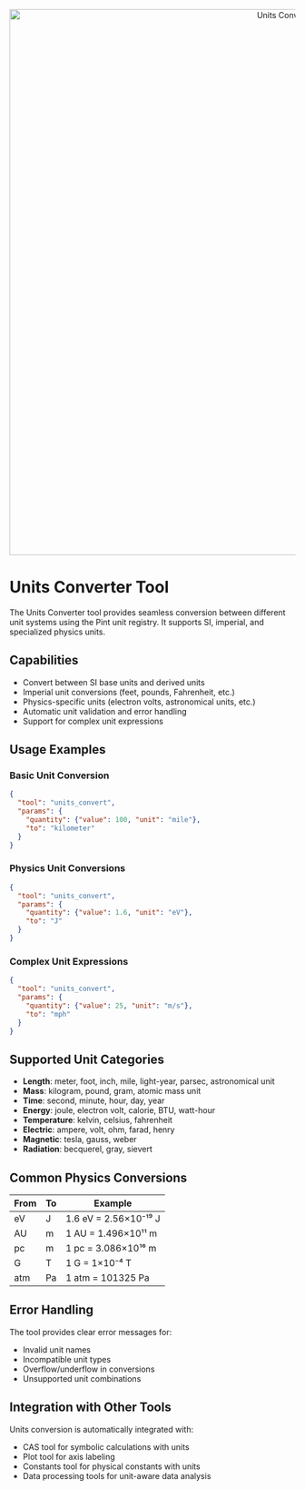<p align="center">
  <img src="../assets/svg/cas-lab-hero.svg" width="960" alt="Units Converter" />
</p>

# Units Converter Tool

The Units Converter tool provides seamless conversion between different unit systems using the Pint unit registry. It supports SI, imperial, and specialized physics units.

## Capabilities

- Convert between SI base units and derived units
- Imperial unit conversions (feet, pounds, Fahrenheit, etc.)
- Physics-specific units (electron volts, astronomical units, etc.)
- Automatic unit validation and error handling
- Support for complex unit expressions

## Usage Examples

### Basic Unit Conversion
```json
{
  "tool": "units_convert",
  "params": {
    "quantity": {"value": 100, "unit": "mile"},
    "to": "kilometer"
  }
}
```

### Physics Unit Conversions
```json
{
  "tool": "units_convert", 
  "params": {
    "quantity": {"value": 1.6, "unit": "eV"},
    "to": "J"
  }
}
```

### Complex Unit Expressions
```json
{
  "tool": "units_convert",
  "params": {
    "quantity": {"value": 25, "unit": "m/s"},
    "to": "mph"
  }
}
```

## Supported Unit Categories

- **Length**: meter, foot, inch, mile, light-year, parsec, astronomical unit
- **Mass**: kilogram, pound, gram, atomic mass unit
- **Time**: second, minute, hour, day, year
- **Energy**: joule, electron volt, calorie, BTU, watt-hour
- **Temperature**: kelvin, celsius, fahrenheit
- **Electric**: ampere, volt, ohm, farad, henry
- **Magnetic**: tesla, gauss, weber
- **Radiation**: becquerel, gray, sievert

## Common Physics Conversions

| From | To | Example |
|------|----|---------| 
| eV | J | 1.6 eV = 2.56×10⁻¹⁹ J |
| AU | m | 1 AU = 1.496×10¹¹ m |
| pc | m | 1 pc = 3.086×10¹⁶ m |
| G | T | 1 G = 1×10⁻⁴ T |
| atm | Pa | 1 atm = 101325 Pa |

## Error Handling

The tool provides clear error messages for:
- Invalid unit names
- Incompatible unit types
- Overflow/underflow in conversions
- Unsupported unit combinations

## Integration with Other Tools

Units conversion is automatically integrated with:
- CAS tool for symbolic calculations with units
- Plot tool for axis labeling
- Constants tool for physical constants with units
- Data processing tools for unit-aware data analysis
